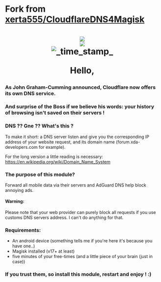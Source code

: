 # Fork from [xerta555/CloudflareDNS4Magisk](https://github.com/xerta555/CloudflareDNS4Magisk-IPv6)
<h1 align="center">
<img src="https://i.postimg.cc/nhM0RMkp/adguard.png">
<br />
<img src="https://img.shields.io/badge/XDA-Thread-yellow.svg?longCache=true&style=flat-square"></a><br /><img src="https://img.shields.io/badge/Status-Stable-green.svg?longCache=true&style=flat-square"alt="_time_stamp_" />


Hello,


### As John Graham-Cumming announced, Cloudflare now offers its own DNS service.
### And surprise of the Boss if we believe his words: your history of browsing isn't saved on their servers !

### DNS ?? Gne ?? What's this ?

To make it short: a DNS server listen and give you the corresponding IP address of your website request, and its domain name (forum.xda-developers.com for example).

For the long version a little reading is necessary: https://en.wikipedia.org/wiki/Domain_Name_System

### The purpose of this module?
Forward all mobile data via their servers and AdGuard DNS help block annoying ads.


#### Warning:

Please note that your web provider can purely block all requests if you use customs DNS servers address. I can't do anything for that.

### Requirements:
- An android device (something tells me if you're here it's because you have one..)
- Magisk installed (v17+ at least)
- five minutes of your free-times (and a little piece of your brain (just in case))

### If you trust them, so install this module, restart and enjoy ! :)
